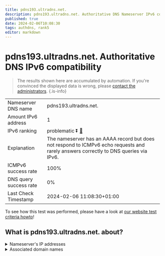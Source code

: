```yaml
---
title: pdns193.ultradns.net.
description: pdns193.ultradns.net. Authoritative DNS Nameserver IPv6 compatibility
published: true
date: 2024-02-06T10:08:30
tags: authdns, rank5
editor: markdown
---
```


# pdns193.ultradns.net. Authoritative DNS IPv6 compatibility

> The results shown here are accumulated by automation. If you're convinced the displayed data is wrong, please [contact the administrators](/howto/chat). 
{.is-info}




|   |   |
| - | - |
| Nameserver DNS name | pdns193.ultradns.net.
| Amount IPv6 address | 1
| IPv6 ranking | problematic :arrow_double_down: [🔗](/howto/ranking) |
| Explanation | The nameserver has an AAAA record but does not respond to ICMPv6 echo requests and rarely answers correctly to DNS queries via IPv6. |
| ICMPv6 success rate | 100%|
| DNS query success rate | 0% |
| Last Check Timestamp | 2024-02-06 11:08:30+01:00 |

To see how this test was performed, please have a look at [our website test criteria howto](/howto/testcriteria/authdns)!


## What is pdns193.ultradns.net. about?




<details>
<summary>Nameserver's IP addresses</summary>

2610:a1:1014::e5

</details>



<details>
<summary>Associated domain names</summary>

www.vudu.com

</details>
